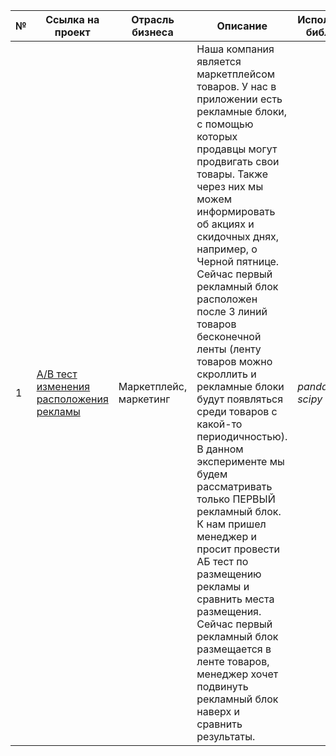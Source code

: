 № | Ссылка на проект | Отрасль бизнеса | Описание | Используемые библиотеки | Презентация проекта 
---|---|---|---|---|---
1 | [A/B тест изменения расположения рекламы](https://github.com/Grayss20/marketplace-AB-test/)| Маркетплейс, маркетинг | Наша компания является маркетплейсом товаров. У нас в приложении есть рекламные блоки, с помощью которых продавцы могут продвигать свои товары. Также через них мы можем информировать об акциях и скидочных днях, например, о Черной пятнице. Сейчас первый рекламный блок расположен после 3 линий товаров бесконечной ленты (ленту товаров можно скроллить и рекламные блоки будут появляться среди товаров с какой-то периодичностью). В данном эксперименте мы будем рассматривать только ПЕРВЫЙ рекламный блок. К нам пришел менеджер и просит провести АБ тест по размещению рекламы и сравнить места размещения. Сейчас первый рекламный блок размещается в ленте товаров, менеджер хочет подвинуть рекламный блок наверх и сравнить результаты.| *pandas, numpy, scipy* | [Детальные выводы](Marketplace_AB.ipynb)
